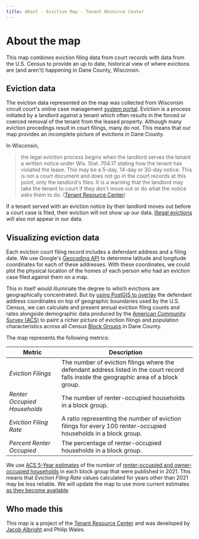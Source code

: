 ```yaml
---
title: About - Eviction Map - Tenant Resource Center
---
```


# About the map

This map combines eviction filing data from court records with data from the U.S. Census to provide an up to date, historical view of where evictions are (and aren't) happening in Dane County, Wisconsin.


## Eviction data

The eviction data represented on the map was collected from Wisconsin circuit court's online case management [system portal](https://wcca.wicourts.gov/). Eviction is a process initiated by a landlord against a tenant which often results in the forced or coerced removal of the tenant from the leased property. Although many eviction procedings result in court filings, many do not. This means that our map provides an incomplete picture of evictions in Dane County. 

In Wisconsin,

> the legal eviction process begins when the landlord serves the tenant a written notice under Wis. Stat. 704.17 stating how the tenant has violated the lease. This may be a 5-day, 14-day or 30-day notice. This is not a court document and does not go in the court records at this point, only the landlord's files. It is a warning that the landlord may take the tenant to court if they don't move out or do what the notice asks them to do. ([Tenant Resource Center](https://www.tenantresourcecenter.org/about_eviction))

If a tenant served with an eviction notice by their landlord moves out before a court case is filed, their eviction will not show up our data. [Illegal evictions](https://www.tenantresourcecenter.org/illegal_self_help_evictions) will also not appear in our data.


## Visualizing eviction data

Each eviction court filing record includes a defendant address and a filing date. We use Google's [Geocoding API](https://developers.google.com/maps/documentation/geocoding/overview#how-the-geocoding-api-works) to determine latitude and longitude coordinates for each of these addresses. With these coordinates, we could plot the physical location of the homes of each person who had an eviction case filed against them on a map.

This in itself would illuminate the degree to which evictions are geographically concentrated. But by [using PostGIS to overlay](https://postgis.net/workshops/postgis-intro/joins.html#spatial-joins) the defendant address coordinates on top of geographic boundaries used by the U.S. Census, we can calculate and present annual eviction filing counts and rates alongside demographic data produced by the [American Community Survey (ACS)](https://www.census.gov/data/developers/data-sets/acs-5year.html) to paint a richer picture of eviction filings and population characteristics across all Census [Block Groups](https://www.census.gov/programs-surveys/geography/about/glossary.html#par_textimage_4) in Dane County.

The map represents the following metrics:

| Metric                        | Description                                                                                                                               |
| ---                           | ---                                                                                                                                       |
| _Eviction Filings_            | The number of eviction filings where the defendant address listed in the court record falls inside the geographic area of a block group.  | 
| _Renter Occupied Households_  | The number of renter-occupied households in a block group.                                                                                |
| _Eviction Filing Rate_        | A ratio representing the number of eviction filings for every 100 renter-occupied households in a block group.                            |
| _Percent Renter Occupied_     | The percentage of renter-occupied households in a block group.                                                                            |

We use [ACS 5-Year estimates](https://www.census.gov/data/developers/data-sets/acs-5year.html) of the number of [renter-occupied and owner-occupied households](https://data.census.gov/table?q=B25008&g=050XX00US55025$1500000) in each block group that were published in 2021. This means that _Eviction Filing Rate_ values calculated for years other than 2021 may be less reliable. We will update the map to use more current estimates [as they become available](https://www.census.gov/programs-surveys/acs/news/data-releases.html).


## Who made this

This map is a project of the [Tenant Resource Center](https://www.tenantresourcecenter.org/) and was developed by [Jacob Albright](https://jacobalbright.com) and Philip Wales.


<!-- ## References

::FootnoteList
---
items:
    - id: tbl-ho
      author: U.S. Census Bureau
      pageTitle: "Table B25008: TOTAL POPULATION IN OCCUPIED HOUSING UNITS BY TENURE"
      pageUrl: https://data.census.gov/table?q=B25008&g=050XX00US55025$1500000
      year: 2021

    - id: shp-bg
      author: U.S. Census Bureau
      pageTitle: 2022 TIGER/Line Shapefiles Block Groups
      pageUrl: https://www.census.gov/cgi-bin/geo/shapefiles/index.php?year=2022&layergroup=Block+Groups
      year: 2022

    - id: shp-tr
      author: U.S. Census Bureau
      pageTitle: 2022 TIGER/Line Shapefiles Census Tracts
      pageUrl: https://www.census.gov/cgi-bin/geo/shapefiles/index.php?year=2022&layergroup=Census+Tracts
      year: 2022

    - id: ccap
      author: Wisconsin Circuit Court Access
      pageTitle: Access to the public records of the Wisconsin circuit courts
      pageUrl: https://wcca.wicourts.gov/

    - id: trc-about-ccap
      author: Tenant Resource Center
      pageTitle: "CCAP: The Good, the Bad, and the Ugly"
      pageUrl: https://www.tenantresourcecenter.org/ccap_the_good_the_bad_and_the_ugly
      year: 2022
    
    - id: trc-about-eviction
      author: Tenant Resource Center
      pageTitle: About Eviction
      pageUrl: https://www.tenantresourcecenter.org/about_eviction

    - id: trc-illegal-eviction
      author: Tenant Resource Center
      pageTitle: Illegal, "Self-Help" Evictions
      pageUrl: https://www.tenantresourcecenter.org/illegal_self_help_evictions

    - id: acs-5-year-data
      author: U.S. Census Buerau
      pageTitle: American Community Survey 5-Year Data (2009-2022)
      pageUrl: https://www.census.gov/data/developers/data-sets/acs-5year.html
      year: 2023

    - id: acs-release-schedule
      author: U.S. Census Buerau
      pageTitle: Data Releases
      pageUrl: https://www.census.gov/programs-surveys/acs/news/data-releases.html

    - id: glsry-bg
      author: U.S. Census Bureau
      pageTitle: Glossary - Block Group
      pageUrl: https://www.census.gov/programs-surveys/geography/about/glossary.html#par_textimage_4

    - id: postgis-spatial-joins
      author: PostGIS
      pageTitle: Introduction to PostGIS - Spatial Joins
      pageUrl: https://postgis.net/workshops/postgis-intro/joins.html#spatial-joins
      year: 2023

    - id: google-geocode-api
      author: Google Maps Platform
      pageTitle: How the Geocoding API works
      pageUrl: https://developers.google.com/maps/documentation/geocoding/overview#how-the-geocoding-api-works
      year: 2023

---
:: -->
